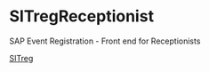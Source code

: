# SITregReceptionist
SAP Event Registration - Front end for Receptionists

[SITreg](https://github.com/sapmentors/SITreg)
